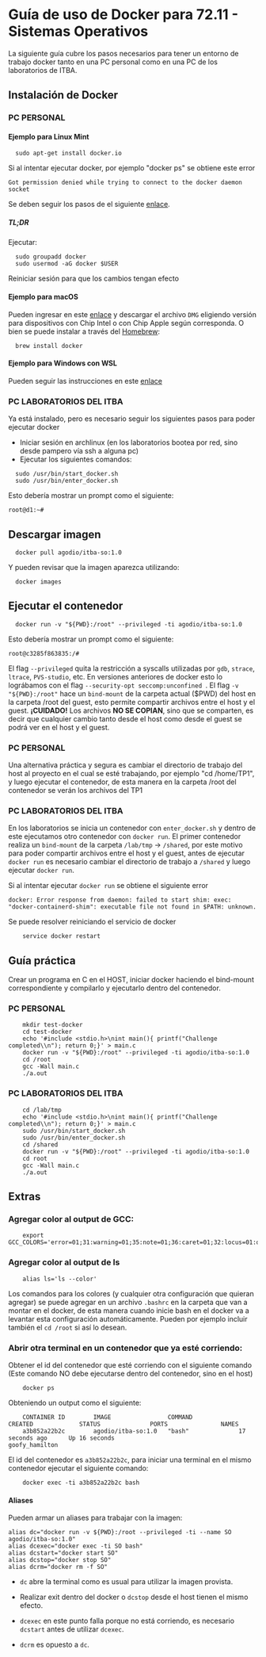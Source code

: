 # Guía de uso de Docker para 72.11 - Sistemas Operativos

La siguiente guía cubre los pasos necesarios para tener un entorno de trabajo docker tanto en una PC personal como en una PC de los laboratorios de ITBA.

## Instalación de Docker
### PC PERSONAL
#### Ejemplo para Linux Mint
```
  sudo apt-get install docker.io
```
Si al intentar ejecutar docker, por ejemplo "docker ps" se obtiene este error

```
Got permission denied while trying to connect to the docker daemon socket
```
Se deben seguir los pasos de el siguiente [enlace](https://docs.docker.com/install/linux/linux-postinstall/).
##### TL;DR
Ejecutar:
```
  sudo groupadd docker
  sudo usermod -aG docker $USER
```
Reiniciar sesión para que los cambios tengan efecto

#### Ejemplo para macOS
Pueden ingresar en este [enlace](https://docs.docker.com/desktop/mac/install/) y descargar el archivo `DMG` eligiendo versión para dispositivos con Chip Intel o con Chip Apple según corresponda. O bien se puede instalar a través del [Homebrew](https://brew.sh/): 
```
  brew install docker
```
#### Ejemplo para Windows con WSL
Pueden seguir las instrucciones en este [enlace](https://docs.docker.com/desktop/windows/wsl/)

### PC LABORATORIOS DEL ITBA
Ya está instalado, pero es necesario seguir los siguientes pasos para poder ejecutar docker
* Iniciar sesión en archlinux (en los laboratorios bootea por red, sino desde pampero vía ssh a alguna pc)
* Ejecutar los siguientes comandos:
```
  sudo /usr/bin/start_docker.sh
  sudo /usr/bin/enter_docker.sh
```
Esto debería mostrar un prompt como el siguiente:
```
root@d1:~#
```

## Descargar imagen

```
  docker pull agodio/itba-so:1.0
```
Y pueden revisar que la imagen aparezca utilizando:

```
  docker images
```
## Ejecutar el contenedor

```
  docker run -v "${PWD}:/root" --privileged -ti agodio/itba-so:1.0 
```
Esto debería mostrar un prompt como el siguiente:
```
root@c3285f863835:/#
```
El flag `--privileged` quita la restricción a syscalls utilizadas por `gdb`, `strace`, `ltrace`, `PVS-studio`, etc. En versiones anteriores de docker esto lo lográbamos con el flag `--security-opt seccomp:unconfined `.
El flag `-v "${PWD}:/root"` hace un `bind-mount` de la carpeta actual ($PWD) del host en la carpeta /root del guest, esto permite compartir archivos entre el host y el guest.
**¡CUIDADO!** Los archivos **NO SE COPIAN**, sino que se comparten, es decir que cualquier cambio tanto desde el host como desde el guest se podrá ver en el host y el guest.

### PC PERSONAL

Una alternativa práctica y segura es cambiar el directorio de trabajo del host al proyecto en el cual se esté trabajando, por ejemplo "cd /home/TP1", y luego ejecutar el contenedor, de esta manera en la carpeta /root del contenedor se verán los archivos del TP1

### PC LABORATORIOS DEL ITBA

En los laboratorios se inicia un contenedor con `enter_docker.sh` y dentro de este ejecutamos otro contenedor con `docker run`.
El primer contenedor realiza un `bind-mount` de la carpeta `/lab/tmp` -> `/shared`, por este motivo para poder compartir archivos entre el host y el guest, antes de ejecutar `docker run` es necesario cambiar el directorio de trabajo a `/shared` y luego ejecutar `docker run`.

Si al intentar ejecutar `docker run` se obtiene el siguiente error
```
docker: Error response from daemon: failed to start shim: exec: "docker-containerd-shim": executable file not found in $PATH: unknown.
```
Se puede resolver reiniciando el servicio de docker
```
    service docker restart
```

## Guía práctica
Crear un programa en C en el HOST, iniciar docker haciendo el bind-mount correspondiente y compilarlo y ejecutarlo dentro del contenedor.

### PC PERSONAL
```
    mkdir test-docker
    cd test-docker
    echo '#include <stdio.h>\nint main(){ printf("Challenge completed\\n"); return 0;}' > main.c
    docker run -v "${PWD}:/root" --privileged -ti agodio/itba-so:1.0
    cd /root
    gcc -Wall main.c
    ./a.out
```
### PC LABORATORIOS DEL ITBA

```
    cd /lab/tmp
    echo '#include <stdio.h>\nint main(){ printf("Challenge completed\\n"); return 0;}' > main.c
    sudo /usr/bin/start_docker.sh
    sudo /usr/bin/enter_docker.sh
    cd /shared
    docker run -v "${PWD}:/root" --privileged -ti agodio/itba-so:1.0
    cd root
    gcc -Wall main.c
    ./a.out
```

## Extras

### Agregar color al output de GCC:
```
    export GCC_COLORS='error=01;31:warning=01;35:note=01;36:caret=01;32:locus=01:quote=01'
```
### Agregar color al output de ls
```
    alias ls='ls --color'
```
Los comandos para los colores (y cualquier otra configuración que quieran agregar) se puede agregar en un archivo `.bashrc` en la carpeta que van a montar en el docker, de esta manera cuando inicie bash en el docker va a levantar esta configuración automáticamente. Pueden por ejemplo incluir también el `cd /root` si así lo desean.

### Abrir otra terminal en un contenedor que ya esté corriendo:
Obtener el id del contenedor que esté corriendo con el siguiente comando (Este comando NO debe ejecutarse dentro del contenedor, sino en el host)
```
    docker ps
```
Obteniendo un output como el siguiente:
```
    CONTAINER ID        IMAGE                COMMAND             CREATED             STATUS              PORTS               NAMES
    a3b852a22b2c        agodio/itba-so:1.0   "bash"              17 seconds ago      Up 16 seconds                           goofy_hamilton
```
El id del contenedor es `a3b852a22b2c`, para iniciar una terminal en el mismo contenedor ejecutar el siguiente comando:
```
    docker exec -ti a3b852a22b2c bash
```
#### Aliases
Pueden armar un aliases para trabajar con la imagen:

```
alias dc="docker run -v ${PWD}:/root --privileged -ti --name SO agodio/itba-so:1.0"
alias dcexec="docker exec -ti SO bash"
alias dcstart="docker start SO"
alias dcstop="docker stop SO"
alias dcrm="docker rm -f SO"
```
* `dc` abre la terminal como es usual para utilizar la imagen provista.

* Realizar exit dentro del docker o `dcstop` desde el host tienen el mismo efecto.

* `dcexec` en este punto falla porque no está corriendo, es necesario `dcstart` antes de utilizar `dcexec`.

* `dcrm` es opuesto a `dc`.